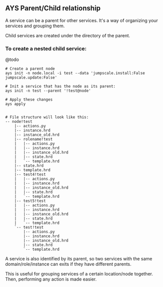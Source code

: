 AYS Parent/Child relationship
-------------------------------

A service can be a parent for other services. It's a way of organizing your services and grouping them.

Child services are created under the directory of the parent.


### To create a nested child service:
@todo 

```
# Create a parent node
ays init -n node.local -i test --data 'jumpscale.install:False jumpscale.update:False'

# Init a service that has the node as its parent:
ays init -n test --parent '!test@node'

# Apply these changes
ays apply


# File structure will look like this:
-- node!test
    |-- actions.py
    |-- instance.hrd
    |-- instance_old.hrd
    |-- rolename!test
    |   |-- actions.py
    |   |-- instance.hrd
    |   |-- instance_old.hrd
    |   |-- state.hrd
    |   `-- template.hrd
    |-- state.hrd
    |-- template.hrd
    |-- test4!test
    |   |-- actions.py
    |   |-- instance.hrd
    |   |-- instance_old.hrd
    |   |-- state.hrd
    |   `-- template.hrd
    |-- test5!test
    |   |-- actions.py
    |   |-- instance.hrd
    |   |-- instance_old.hrd
    |   |-- state.hrd
    |   `-- template.hrd
    `-- test!test
        |-- actions.py
        |-- instance.hrd
        |-- instance_old.hrd
        |-- state.hrd
        `-- template.hrd

```

A service is also identified by its parent, so two services with the same domain/role/instance can exits if they have different parents.

This is useful for grouping services of a certain location/node together. Then, performing any action is made easier.